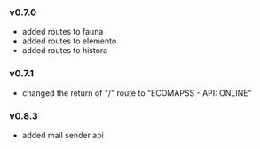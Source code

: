 ### v0.7.0
* added routes to fauna
* added routes to elemento
* added routes to histora


### v0.7.1
* changed the return of "/" route to "ECOMAPSS - API: ONLINE"


### v0.8.3
* added mail sender api
